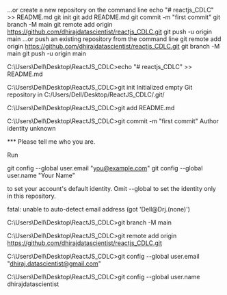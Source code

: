 …or create a new repository on the command line
echo "# reactjs_CDLC" >> README.md
git init
git add README.md
git commit -m "first commit"
git branch -M main
git remote add origin https://github.com/dhirajdatascientist/reactjs_CDLC.git
git push -u origin main
…or push an existing repository from the command line
git remote add origin https://github.com/dhirajdatascientist/reactjs_CDLC.git
git branch -M main
git push -u origin main


C:\Users\Dell\Desktop\ReactJS_CDLC>echo "# reactjs_CDLC" >> README.md

C:\Users\Dell\Desktop\ReactJS_CDLC>git init
Initialized empty Git repository in C:/Users/Dell/Desktop/ReactJS_CDLC/.git/

C:\Users\Dell\Desktop\ReactJS_CDLC>git add README.md

C:\Users\Dell\Desktop\ReactJS_CDLC>git commit -m "first commit"
Author identity unknown

*** Please tell me who you are.

Run

  git config --global user.email "you@example.com"
  git config --global user.name "Your Name"

to set your account's default identity.
Omit --global to set the identity only in this repository.

fatal: unable to auto-detect email address (got 'Dell@Drj.(none)')

C:\Users\Dell\Desktop\ReactJS_CDLC>git branch -M main

C:\Users\Dell\Desktop\ReactJS_CDLC>git remote add origin https://github.com/dhirajdatascientist/reactjs_CDLC.git

C:\Users\Dell\Desktop\ReactJS_CDLC>git config --global user.email "dhiraj.datascientist@gmail.com"

C:\Users\Dell\Desktop\ReactJS_CDLC>git config --global user.name dhirajdatascientist